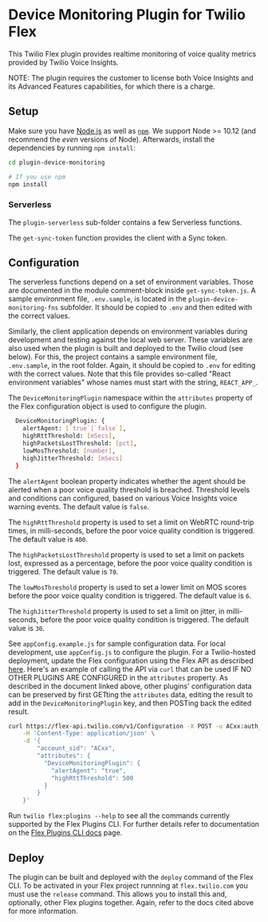 # Device Monitoring Plugin for Twilio Flex

This Twilio Flex plugin provides realtime monitoring of voice quality metrics provided by Twilio Voice Insights.


NOTE: The plugin requires the customer to license both Voice Insights and its Advanced Features capabilities, for which there is a charge.

## Setup

Make sure you have [Node.js](https://nodejs.org) as well as [`npm`](https://npmjs.com). We support Node >= 10.12 (and recommend the _even_ versions of Node). Afterwards, install the dependencies by running `npm install`:

```bash
cd plugin-device-monitoring

# If you use npm
npm install
```

### Serverless
The `plugin-serverless` sub-folder contains a few Serverless functions.

The `get-sync-token` function provides the client with a Sync token.

## Configuration
The serverless functions depend on a set of environment variables. Those are documented in the module comment-block inside `get-sync-token.js`. A sample environment file, `.env.sample`, is located in the `plugin-device-monitoring-fns` subfolder. It should be copied to `.env` and then edited with the correct values.

Similarly, the client application depends on environment variables during development and testing against the local web server. These variables are also used when the plugin is built and deployed to the Twilio cloud (see below). For this, the project contains a sample environment file, `.env.sample`, in the root folder. Again, it should be copied to `.env` for editing with the correct values. Note that this file provides so-called "React environment variables" whose names must start with the string, `REACT_APP_`.

The `DeviceMonitoringPlugin` namespace within the `attributes` property of the Flex configuration object is used to configure the plugin. 

```bash
  DeviceMonitoringPlugin: {
    alertAgent: [`true`|`false`],
    highRttThreshold: [mSecs],
    highPacketsLostThreshold: [pct],
    lowMosThreshold: [number],
    highJitterThreshold: [mSecs]
  }
```

The `alertAgent` boolean property indicates whether the agent should be alerted when a poor voice quality threshold is breached. Threshold levels and conditions can configured, based on various Voice Insights voice warning events. The default value is `false`.

The `highRttThreshold` property is used to set a limit on WebRTC round-trip times, in milli-seconds, before the poor voice quality condition is triggered. The default value is `400`.

The `highPacketsLostThreshold` property is used to set a limit on packets lost, expressed as a percentage, before the poor voice quality condition is triggered. The default value is `70`.

The `lowMosThreshold` property is used to set a lower limit on MOS scores before the poor voice quality condition is triggered. The default value is `6`.

The `highJitterThreshold` property is used to set a limit on jitter, in milli-seconds, before the poor voice quality condition is triggered. The default value is `30`.

See `appConfig.example.js` for sample configuration data. For local development, use `appConfig.js` to configure the plugin. For a Twilio-hosted deployment, update the Flex configuration using the Flex API as described [here](https://www.twilio.com/docs/flex/ui/configuration#modifying-configuration-for-flextwiliocom). Here's an example of calling the API via `curl` that can be used IF NO OTHER PLUGINS ARE CONFIGURED in the `attributes` property. As described in the document linked above, other plugins' configuration data can be preserved by first GETting the `attributes` data, editing the result to add in the `DeviceMonitoringPlugin` key, and then POSTing back the edited result.

```bash
curl https://flex-api.twilio.com/v1/Configuration -X POST -u ACxx:auth_token \
    -H 'Content-Type: application/json' \
    -d '{
        "account_sid": "ACxx",
        "attributes": {
          "DeviceMonitoringPlugin": {
            "alertAgent": "true",
            "highRttThreshold": 500
          }
        }
    }'
```

Run `twilio flex:plugins --help` to see all the commands currently supported by the Flex Plugins CLI. For further details refer to documentation on the [Flex Plugins CLI docs](https://www.twilio.com/docs/flex/developer/plugins/cli) page.

## Deploy
The plugin can be built and deployed with the `deploy` command of the Flex CLI. To be activated in your Flex project runnning at `flex.twilio.com` you must use the `release` command. This allows you to install this and, optionally, other Flex plugins together. Again, refer to the docs cited above for more information.

